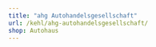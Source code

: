 ```yaml
---
title: "ahg Autohandelsgesellschaft"
url: /kehl/ahg-autohandelsgesellschaft/
shop: Autohaus
---
```

